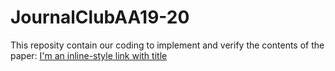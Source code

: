 # JournalClubAA19-20

This reposity contain our coding to implement and verify the contents of the paper: [I'm an inline-style link with title](https://appliednetsci.springeropen.com/track/pdf/10.1007/s41109-019-0248-7 "Graph-based data clustering via
multiscale community detection")
